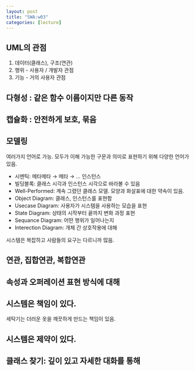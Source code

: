 ```yaml
---
layout: post
title: "SWA:w03"
categories: [lecture]
---
```


## UML의 관점

1. 데이터(클래스), 구조(연관)
2. 행위 - 사용자 / 개발자 관점
3. 기능 - 거의 사용자 관점

## 다형성 : 같은 함수 이름이지만 다른 동작

## 캡슐화 : 안전하게 보호, 묶음

## 모델링

여러가지 언어로 가능. 모두가 이해 가능한 구문과 의미로 표현하기 위해 다양한 언어가 있음.

- 시멘틱: 메타메타 &rarr; 메타 &rarr; ... 인스턴스
- 빌딩블록: 클래스 시각과 인스턴스 시각으로 바라볼 수 있음
- Well-Performed: 계속 그렸던 클래스 모델. 모양과 화살표에 대한 약속이 있음.
- Object Diagram: 클래스, 인스턴스를 표현함
- Usecase Diagram: 사용자가 시스템을 사용하는 모습을 표현
- State Diagram: 상태의 시작부터 끝까지 변화 과정 표현
- Sequance Diagram: 어떤 행위가 일어나는지
- Interection Diagram: 개체 간 상호작용에 대해

시스템은 복잡하고 사람들의 요구는 다르니까 많음.

## 연관, 집합연관, 복합연관

## 속성과 오퍼레이션 표현 방식에 대해

## 시스템은 책임이 있다.

세탁기는 더러운 옷을 깨끗하게 만드는 책임이 있음.

## 시스템은 제약이 있다.

## 클래스 찾기: 깊이 있고 자세한 대화를 통해
